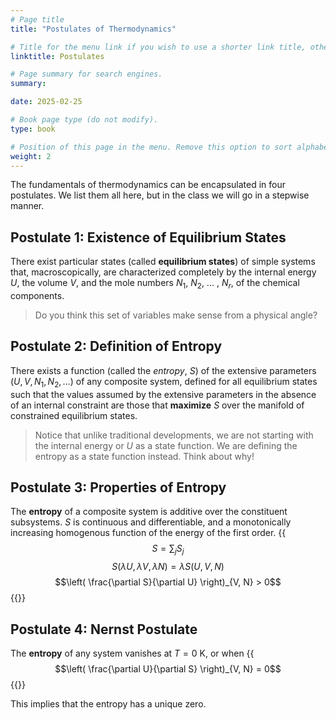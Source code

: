 ```yaml
---
# Page title
title: "Postulates of Thermodynamics"

# Title for the menu link if you wish to use a shorter link title, otherwise remove this option.
linktitle: Postulates

# Page summary for search engines.
summary:

date: 2025-02-25

# Book page type (do not modify).
type: book

# Position of this page in the menu. Remove this option to sort alphabetically.
weight: 2
---
```


The fundamentals of thermodynamics can be encapsulated in four postulates. We list them all here, but in the class we will go in a stepwise manner.

## Postulate 1: Existence of Equilibrium States

There exist particular states (called **equilibrium states**) of simple systems that, macroscopically, are characterized completely by the internal energy $U$, the volume $V$, and the mole numbers $N_{1}$, $N_{2}$, ... , $N_{r}$, of the chemical components.

> Do you think this set of variables make sense from a physical angle?

## Postulate 2: Definition of Entropy

There exists a function (called the _entropy_, $S$) of the extensive parameters $(U, V, N_{1}, N_{2},\dots)$ of any composite system, defined for all equilibrium states such that the values assumed by the extensive parameters in the absence of an internal constraint are those that **maximize** $S$ over the manifold of constrained equilibrium states.

> Notice that unlike traditional developments, we are not starting with the internal energy or $U$ as a state function. We are defining the entropy as a state function instead. Think about why!

## Postulate 3: Properties of Entropy

The **entropy** of a composite system is additive over the constituent subsystems. $S$ is continuous and differentiable, and a monotonically increasing homogenous function of the energy of the first order.
{{<math>}}
$$S = \sum_{j} S_{j}$$
$$S(\lambda U, \lambda V, \lambda N) = \lambda S(U,V,N)$$
$$\left( \frac{\partial S}{\partial U} \right)_{V, N} > 0$$
{{</math>}}

## Postulate 4: Nernst Postulate
The **entropy** of any system vanishes at $T=0$ K, or when 
{{<math>}}
$$\left( \frac{\partial U}{\partial S} \right)_{V, N} = 0$$
{{</math>}}

This implies that the entropy has a unique zero.